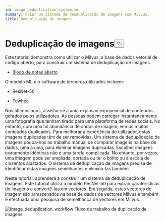 ```yaml
---
id: image_deduplication_system.md
summary: Criar um sistema de desduplicação de imagens com Milvus.
title: Deduplicação de imagens
---
```

<h1 id="Image-Deduplication" class="common-anchor-header">Deduplicação de imagens<button data-href="#Image-Deduplication" class="anchor-icon" translate="no">
      <svg translate="no"
        aria-hidden="true"
        focusable="false"
        height="20"
        version="1.1"
        viewBox="0 0 16 16"
        width="16"
      >
        <path
          fill="#0092E4"
          fill-rule="evenodd"
          d="M4 9h1v1H4c-1.5 0-3-1.69-3-3.5S2.55 3 4 3h4c1.45 0 3 1.69 3 3.5 0 1.41-.91 2.72-2 3.25V8.59c.58-.45 1-1.27 1-2.09C10 5.22 8.98 4 8 4H4c-.98 0-2 1.22-2 2.5S3 9 4 9zm9-3h-1v1h1c1 0 2 1.22 2 2.5S13.98 12 13 12H9c-.98 0-2-1.22-2-2.5 0-.83.42-1.64 1-2.09V6.25c-1.09.53-2 1.84-2 3.25C6 11.31 7.55 13 9 13h4c1.45 0 3-1.69 3-3.5S14.5 6 13 6z"
        ></path>
      </svg>
    </button></h1><p>Este tutorial demonstra como utilizar o Milvus, a base de dados vetorial de código aberto, para construir um sistema de deduplicação de imagens.</p>
<ul>
<li><a href="https://github.com/towhee-io/examples/blob/main/image/image_deduplication/image_deduplication.ipynb">Bloco de notas aberto</a></li>
</ul>
<p>O modelo ML e o software de terceiros utilizados incluem:</p>
<ul>
<li><p>ResNet-50</p></li>
<li><p><a href="https://www.google.com/url?sa=t&amp;rct=j&amp;q=&amp;esrc=s&amp;source=web&amp;cd=&amp;cad=rja&amp;uact=8&amp;ved=2ahUKEwjm8-KEjtj7AhVPcGwGHapPB40QFnoECAgQAQ&amp;url=https%3A%2F%2Ftowhee.io%2F&amp;usg=AOvVaw37IzMMiyxGtj82K7O4fInn">Towhee</a></p></li>
</ul>
<p>Nos últimos anos, assistiu-se a uma explosão exponencial de conteúdos gerados pelos utilizadores. As pessoas podem carregar instantaneamente uma fotografia que tenham tirado para uma plataforma de redes sociais. No entanto, com uma tal abundância de dados de imagem, vemos muitos conteúdos duplicados. Para melhorar a experiência do utilizador, estas imagens duplicadas têm de ser removidas. Um sistema de deduplicação de imagens poupa-nos ao trabalho manual de comparar imagens na base de dados, uma a uma, para eliminar imagens duplicadas. Escolher imagens exatamente idênticas não é uma tarefa complicada. No entanto, por vezes, uma imagem pode ser ampliada, cortada ou ter o brilho ou a escala de cinzentos ajustados. O sistema de deduplicação de imagens precisa de identificar estas imagens semelhantes e eliminá-las também.</p>
<p>Neste tutorial, aprenderá a construir um sistema de deduplicação de imagens. Este tutorial utiliza o modelo ResNet-50 para extrair caraterísticas de imagens e convertê-las em vectores. Em seguida, estes vectores de imagem são armazenados na base de dados de vectores Milvus e também é efectuada uma pesquisa de semelhança de vectores em Milvus.</p>
<p>
  
   <span class="img-wrapper"> <img translate="no" src="/docs/v2.4.x/assets/image_deduplication.png" alt="Image_deduplication_workflow" class="doc-image" id="image_deduplication_workflow" />
   </span> <span class="img-wrapper"> <span>Fluxo de trabalho de duplicação de imagens</span> </span></p>
